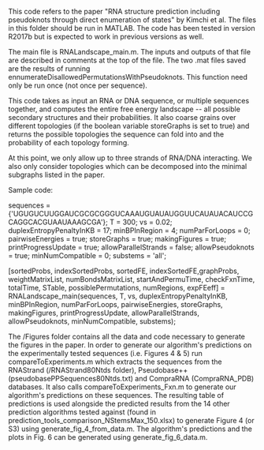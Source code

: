 This code refers to the paper "RNA structure prediction including pseudoknots through direct enumeration of states" by Kimchi et al. The files in this folder should be run in MATLAB. The code has been tested in version R2017b but is expected to work in previous versions as well.

The main file is RNALandscape_main.m. The inputs and outputs of that file are described in comments at the top of the file. The two .mat files saved are the results of running ennumerateDisallowedPermutationsWithPseudoknots. This function need only be run once (not once per sequence).

This code takes as input an RNA or DNA sequence, or multiple sequences together, and computes the entire free energy landscape -- all possible secondary structures and their probabilities. It also coarse grains over different topologies (if the boolean variable storeGraphs is set to true) and returns the possible topologies the sequence can fold into and the probability of each topology forming.

At this point, we only allow up to three strands of RNA/DNA interacting. We also only consider topologies which can be decomposed into the minimal subgraphs listed in the paper.

Sample code:

sequences = {'UGUGUCUUGGAUCGCGCGGGUCAAAUGUAUAUGGUUCAUAUACAUCCGCAGGCACGUAAUAAAGCGA'}; T = 300; vs = 0.02; duplexEntropyPenaltyInKB = 17; minBPInRegion = 4; numParForLoops = 0; pairwiseEnergies = true; storeGraphs = true; makingFigures = true; printProgressUpdate = true; allowParallelStrands = false; allowPseudoknots = true; minNumCompatible = 0; substems = 'all';

[sortedProbs, indexSortedProbs, sortedFE, indexSortedFE,graphProbs, weightMatrixList, numBondsMatrixList, startAndPermuTime, checkFxnTime, totalTime, STable, possiblePermutations, numRegions, expFEeff] = RNALandscape_main(sequences, T, vs, duplexEntropyPenaltyInKB, minBPInRegion, numParForLoops, pairwiseEnergies, storeGraphs, makingFigures, printProgressUpdate, allowParallelStrands, allowPseudoknots, minNumCompatible, substems);



The /Figures folder contains all the data and code necessary to generate the figures in the paper. In order to generate our algorithm's predictions on the experimentally tested sequences (i.e. Figures 4 & 5) run compareToExperiments.m which extracts the sequences from the RNAStrand (/RNAStrand80Ntds folder), Pseudobase++ (pseudobasePPSequences80Ntds.txt) and CompraRNA (CompraRNA_PDB) databases. It also calls compareToExperiments_Fxn.m to generate our algorithm's predictions on these sequences. The resulting table of predictions is used alongside the predicted results from the 14 other prediction algorithms tested against (found in prediction_tools_comparison_NStemsMax_150.xlsx) to generate Figure 4 (or S3) using generate_fig_4_from_data.m. The algorithm's predictions and the plots in Fig. 6 can be generated using generate_fig_6_data.m.
